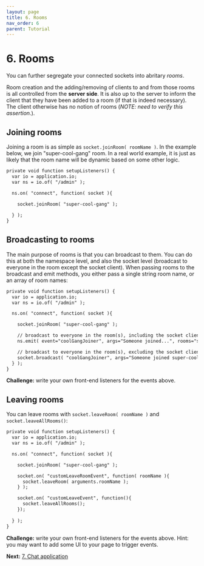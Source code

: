 ```yaml
---
layout: page
title: 6. Rooms
nav_order: 6
parent: Tutorial
---
```


# 6. Rooms

You can further segregate your connected sockets into abritary _rooms_. 

Room creation and the adding/removing of clients to and from those rooms is all controlled from the **server side**. It is also up to the server to inform the client that they have been added to a room (if that is indeed necessary). The client otherwise has no notion of rooms (_NOTE: need to verify this assertion_.).

## Joining rooms

Joining a room is as simple as `socket.joinRoom( roomName )`. In the example below, we join "super-cool-gang" room. In a real world example, it is just as likely that the room name will be dynamic based on some other logic.

```cfc
private void function setupListeners() {
  var io = application.io;
  var ns = io.of( "/admin" );

  ns.on( "connect", function( socket ){

    socket.joinRoom( "super-cool-gang" );
    
  } );
}
```

## Broadcasting to rooms

The main purpose of rooms is that you can broadcast to them. You can do this at both the namespace level, and also the socket level (broadcast to everyone in the room except the socket client). When passing rooms to the broadcast and emit methods, you either pass a single string room name, or an array of room names:

```cfc
private void function setupListeners() {
  var io = application.io;
  var ns = io.of( "/admin" );

  ns.on( "connect", function( socket ){

    socket.joinRoom( "super-cool-gang" );

    // broadcast to everyone in the room(s), including the socket client
    ns.emit( event="coolGangJoiner", args="Someone joined...", rooms="super-cool-gang" );

    // broadcast to everyone in the room(s), excluding the socket client
    socket.broadcast( "coolGangJoiner", args="Someone joined super-cool-gang..", rooms=[ "super-cool-gang", "sysadmins" ] );    
  } );
}
```

**Challenge:** write your own front-end listeners for the events above.


## Leaving rooms

You can leave rooms with `socket.leaveRoom( roomName )` and `socket.leaveAllRooms()`:

```cfc
private void function setupListeners() {
  var io = application.io;
  var ns = io.of( "/admin" );

  ns.on( "connect", function( socket ){

    socket.joinRoom( "super-cool-gang" );

    socket.on( "customLeaveRoomEvent", function( roomName ){
      socket.leaveRoom( arguments.roomName );
    } );

    socket.on( "customLeaveEvent", function(){
      socket.leaveAllRooms();
    });
    
  } );
}
```

**Challenge:** write your own front-end listeners for the events above. Hint: you may want to add some UI to your page to trigger events.


**Next:** [7. Chat application](7-chatapp.html)